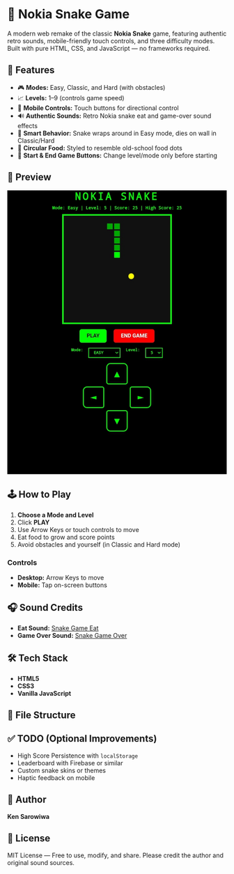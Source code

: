 # 🐍 Nokia Snake Game

A modern web remake of the classic **Nokia Snake** game, featuring authentic retro sounds, mobile-friendly touch controls, and three difficulty modes. Built with pure HTML, CSS, and JavaScript — no frameworks required.

## 🚀 Features

- 🎮 **Modes:** Easy, Classic, and Hard (with obstacles)
- 📈 **Levels:** 1–9 (controls game speed)
- 📱 **Mobile Controls:** Touch buttons for directional control
- 🔊 **Authentic Sounds:** Retro Nokia snake eat and game-over sound effects
- 🧠 **Smart Behavior:** Snake wraps around in Easy mode, dies on wall in Classic/Hard
- 🍎 **Circular Food:** Styled to resemble old-school food dots
- 🛑 **Start & End Game Buttons:** Change level/mode only before starting

## 📸 Preview

![Snake Screenshot](Screenshot_20250606-191112_1.jpg)

## 🕹️ How to Play

1. **Choose a Mode and Level**
2. Click **PLAY**
3. Use Arrow Keys or touch controls to move
4. Eat food to grow and score points
5. Avoid obstacles and yourself (in Classic and Hard mode)

### Controls

- **Desktop:** Arrow Keys to move
- **Mobile:** Tap on-screen buttons

## 🎧 Sound Credits

- **Eat Sound:** [Snake Game Eat](https://www.myinstants.com/media/sounds/snake-game-food-65186.mp3)
- **Game Over Sound:** [Snake Game Over](https://www.myinstants.com/media/sounds/snake-game-over-16836.mp3)

## 🛠️ Tech Stack

- **HTML5**
- **CSS3**
- **Vanilla JavaScript**

## 📁 File Structure
## ✅ TODO (Optional Improvements)

- High Score Persistence with `localStorage`
- Leaderboard with Firebase or similar
- Custom snake skins or themes
- Haptic feedback on mobile

## 👤 Author

**Ken Sarowiwa**

## 📄 License

MIT License — Free to use, modify, and share. Please credit the author and original sound sources.
